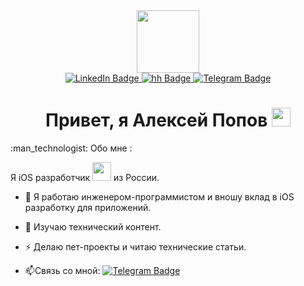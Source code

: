 <div id="header" align="center">
  <img src="https://media.giphy.com/media/M9gbBd9nbDrOTu1Mqx/giphy.gif" width="100"/>
</div>
<div id="badges" align="center">
  <a href="https://www.linkedin.com/in/alex-popov2015/">
    <img src="https://img.shields.io/badge/LinkedIn-blue?style=for-the-badge&logo=linkedin&logoColor=white" alt="LinkedIn Badge"/>
  </a>
  <a href="https://voronezh.hh.ru/resume/ba552b66ff0db0a7760039ed1f47507047334b">
    <img src="https://img.shields.io/badge/Head Hunter-red?style=for-the-badge&logo=hh&logoColor=white" alt="hh Badge"/>
  </a>
  <a href="https://t.me/Popovich2019">
    <img src="https://img.shields.io/badge/Telegram-blue?style=for-the-badge&logo=telegramr&logoColor=white" alt="Telegram Badge"/>
  </a>
</div>
<div id="badges" align="center">
<img src="https://komarev.com/ghpvc/?username=Popovich2005-github-username&style=flat-square&color=blue" alt=""/>
</div>
<div id="badges" align="center">
<h1>
  Привет, я Алексей Попов 
  <img src="https://media.giphy.com/media/hvRJCLFzcasrR4ia7z/giphy.gif" width="30px"/>
</h1>
</div>
 :man_technologist: Обо мне :

Я iOS разработчик <img src="https://media.giphy.com/media/WUlplcMpOCEmTGBtBW/giphy.gif" width="30"> из России.

- :telescope: Я работаю инженером-программистом и вношу вклад в iOS разработку для приложений.

- :seedling: Изучаю технический контент.

- :zap: Делаю пет-проекты и читаю технические статьи.

- :mailbox:Связь со мной: [![Telegram Badge](https://img.shields.io/badge/-Popovich-blue?style=flat&logo=Telegram&logoColor=white)](https://t.me/Popovich2019)
